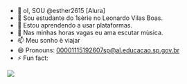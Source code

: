 - 👋 oI, SOU @esther2615  [Alura]
- 👀 Sou estudante do  1sèrie no Leonardo Vilas Boas.
- 🌱 Estou aprendendo a usar plataformas.
- 💞️ Nas minhas horas vagas eu ama escutar mùsica.
- 📫 Meu sonho è viajar
- 😄 Pronouns: 00001115192607sp@al.educacao.sp.gov.br
- ⚡ Fun fact:

<!---
esther2615/esther2615 is a ✨ special ✨ repository because its `README.md` (this file) appears on your GitHub profile.
You can click the Preview link to take a look at your changes.
--->
![](https://media1.tenor.com/m/6n-OHQbly0IAAAAd/groot-happy-dance.gif)



